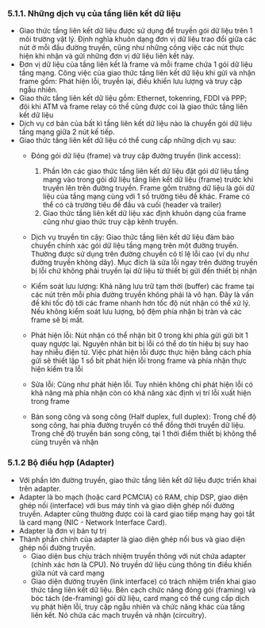 ### 5.1.1. Những dịch vụ của tầng liên kết dữ liệu
- Giao thức tầng liên kết dữ liệu được sử dụng để truyền gói dữ liệu trên 1 môi trường vật lý. Định nghĩa khuôn dạng đơn vị dữ liệu trao đổi giữa các nút ở mỗi đầu đường truyền, cũng như những công việc các nút thực hiện khi nhận và gửi những đơn vị dữ liệu liên kết này.
- Đơn vị dữ liệu của tầng liên kết là frame và mỗi frame chứa 1 gói dữ liệu tầng mạng. Công việc của giao thức tầng liên kết dữ liệu khi gửi và nhận frame gồm: Phát hiện lỗi, truyền lại, điều khiển lưu lượng và truy cập ngẫu nhiên.
- Giao thức tầng liên kết dữ liệu gồm: Ethernet, tokenring, FDDI và PPP; đôi khi ATM và frame relay có thể cũng được coi là giao thức tầng liên kết dữ liệu
- Dịch vụ cơ bản của bất kì tầng liên kết dữ liệu nào là chuyển gói dữ liệu tầng mạng giữa 2 nút kế tiếp.
- Giao thức tầng liên kết dữ liệu có thể cung cấp những dịch vụ sau:
  - Đóng gói dữ liệu (frame) và truy cập đường truyền (link access): 
    1. Phần lớn các giao thức tầng liên kết dữ liệu đặt gói dữ liệu tầng mạng vào trong gói dữ liệu tầng liên kết dữ liệu (frame) trước khi truyền lên trên đường truyền. Frame gồm trường dữ liệu là gói dữ liệu của tầng mạng cùng với 1 số trường tiêu đề khác. Frame có thể có cả trường tiêu đề đầu và cuối (header và trailer)
    2. Giao thức tầng liên kết dữ liệu xác định khuôn dạng của frame cũng như giao thức truy cập kênh truyền.

  - Dịch vụ truyền tin cậy: Giao thức tầng liên kết dữ liệu đảm bảo chuyển chính xác gói dữ liệu tầng mạng trên một đường truyền. Thường được sử dụng trên đường chuyền có tỉ lệ lỗi cao (ví dụ như đường truyền không dây). Mục đích là sửa lỗi ngay trên đường truyền bị lỗi chứ không phải truyền lại dữ liệu từ thiết bị gửi đến thiết bị nhận
  - Kiểm soát lưu lượng: Khả năng lưu trữ tạm thời (buffer) các frame tại các nút trên mỗi phía đường truyền không phải là vô hạn. Đây là vấn đề khi tốc độ tới các frame nhanh hơn tốc độ nút nhận có thể xử lý. Nếu không kiểm soát lưu lượng, bộ đệm phía nhận bị tràn và các frame sẽ bị mất.
  - Phát hiện lỗi: Nút nhận có thể nhận bit 0 trong khi phía gửi gửi bit 1 quay ngược lại. Nguyên nhân bit bị lỗi có thể do tín hiệu bị suy hao hay nhiễu điện từ. Việc phát hiện lỗi được thực hiện bằng cách phía gửi sẽ thiết lập 1 số bit phát hiện lỗi trong frame và phía nhận thực hiện kiểm tra lỗi
  - Sửa lỗi: Cũng như phát hiện lỗi. Tuy nhiên không chỉ phát hiện lỗi có khả năng mà phía nhận còn có khả năng xác định vị trí lỗi xuất hiện trong frame
  - Bán song công và song công (Half duplex, full duplex): Trong chế độ song công,  hai phía đường truyền có thể đồng thời truyền dữ liệu. Trong chế độ truyền bán song công, tại 1 thời điểm thiết bị không thể cùng truyền và nhận

### 5.1.2 Bộ điều hợp (Adapter)
- Với phần lớn đường truyền, giao thức tầng liên kết dữ liệu được triển khai trên adapter.
- Adapter là bo mạch (hoặc card PCMCIA) có RAM, chip DSP, giao diện ghép nối (interface) với bus máy tính và giao diện ghép nối đường truyền. Adapter cũng thường được coi là card giao tiếp mạng hay gọi tắt là card mạng (NIC - Network Interface Card).
- Adapter là đơn vị bán tự trị
- Thành phần chính của adapter là giao diện ghép nối bus và giao diện ghép nối đường truyền.
  - Giao diện bus chịu trách nhiệm truyền thông với nút chứa adapter (chính xác hơn là CPU). Nó truyền dữ liệu cùng thông tin điều khiển giữa nút và card mạng
  - Giao diện đường truyền (link interface) có trách nhiệm triển khai giao thức tầng liên kết dữ liệu. Bên cạch chức năng đóng gói (framing) và bóc tách (de-framing) gói dữ liệu, card mạng có thể cung cấp dịch vụ phát hiện lỗi, truy cập ngẫu nhiên và chức năng khác của tầng liên kết. Nó chứa các mạch truyền và nhận (circuitry).


